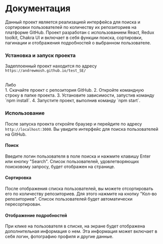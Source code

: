 # Документация

Данный проект является реализацией интерфейса для поиска и сортировки пользователей по количеству их репозиториев на платформе GitHub. Проект разработан с использованием React, Redux toolkit, Chakra UI и включает в себя функции поиска, сортировки, пагинации и отображения подробностей о выбранном пользователе.

### Установка и запуск проекта

Задеплоенный проект находится по адресу `https://andrewmosh.github.io/test_SE/`

<br/>
Либо
<br/>
1. Скачайте проект с репозитория GitHub.
2. Откройте командную строку в папке проекта.
3. Установите зависимости, запустив команду `npm install`.
4. Запустите проект, выполнив команду `npm start`.

### Использование

После запуска проекта откройте браузер и перейдите по адресу `http://localhost:3000`. Вы увидите интерфейс для поиска пользователей на GitHub.

#### Поиск

Введите логин пользователя в поле поиска и нажмите клавишу Enter или кнопку "Search". Список пользователей, удовлетворяющих поисковому запросу, будет отображен на странице.

#### Сортировка

После отображения списка пользователей, вы можете отсортировать его по количеству репозиториев. Для этого нажмите на кнопку "Кол-во репозиториев". Список пользователей будет автоматически пересортирован.

#### Отображение подробностей

При клике на пользователя в списке, на экране будет отображена дополнительная информация о нем. Эта информация может включает в себя логин, фотографию профиля и другие данные.
